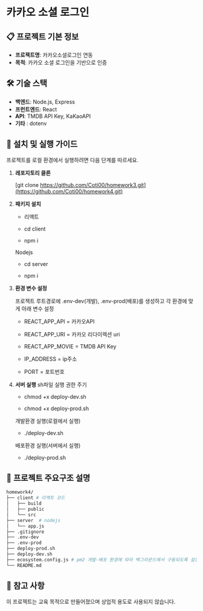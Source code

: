 # 카카오 소셜 로그인

## 📋 프로젝트 기본 정보

- **프로젝트명**: 카카오소셜로그인 연동
- **목적**: 카카오 소셜 로그인을 기반으로 인증
  
## 🛠 기술 스택

- **백엔드**: Node.js, Express
- **프런트엔드**: React
- **API**: TMDB API Key, KaKaoAPI
- **기타** : dotenv

## 🚀 설치 및 실행 가이드

프로젝트를 로컬 환경에서 실행하려면 다음 단계를 따르세요.

1. **레포지토리 클론**

    [git clone https://github.com/Coti00/homework3.git](https://github.com/Coti00/homework4.git)
3. **패키지 설치**
    * 리액트
    - cd client

    - npm i

    Nodejs
    - cd server

    - npm i
4. **환경 변수 설정**

    프로젝트 루트경로에 .env-dev(개발), .env-prod(배포)를 생성하고 각 환경에 맞게 아래 변수 설정

    - REACT_APP_API = 카카오API

    - REACT_APP_URI = 카카오 리다이렉션 uri

    - REACT_APP_MOVIE = TMDB API Key

    - IP_ADDRESS = ip주소

    - PORT = 포트번호
5. **서버 실행**
    sh파일 실행 권한 주기

    - chmod +x deploy-dev.sh

    - chmod +x deploy-prod.sh

    개발환경 실행(로컬에서 실행)
    - ./deploy-dev.sh

    배포환경 실행(서버에서 실행)
    - ./deploy-prod.sh


## 📂 프로젝트 주요구조 설명
```bash
homework4/
├── client # 리액트 코드
│   ├── build       
│   ├── public
│   └── src
├── server  # nodejs
│   └── app.js  
├── .gitignore   
├── .env-dev  
├── .env-prod              
├── deploy-prod.sh
├── deploy-dev.sh
├── ecosystem.config.js # pm2 개발-배포 환경에 따라 백그라운드에서 구동되도록 설정          
└── README.md                    
```

## 📝 참고 사항
이 프로젝트는 교육 목적으로 만들어졌으며 상업적 용도로 사용되지 않습니다.

